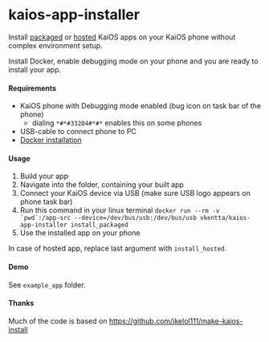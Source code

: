 # kaios-app-installer

Install [packaged](https://developer.kaiostech.com/getting-started/build-your-first-package-app) or [hosted](https://developer.kaiostech.com/getting-started/build-your-first-hosted-app) KaiOS apps on your KaiOS phone without complex environment setup.

Install Docker, enable debugging mode on your phone and you are ready to install your app.

#### Requirements

* KaiOS phone with Debugging mode enabled (bug icon on task bar of the phone)
    * dialing `*#*#33284#*#*` enables this on some phones
* USB-cable to connect phone to PC
* [Docker installation](https://docs.docker.com/install/)

#### Usage

1. Build your app
2. Navigate into the folder, containing your built app
3. Connect your KaiOS device via USB (make sure USB logo appears on phone task bar)
4. Run this command in your linux terminal ```docker run --rm -v `pwd`:/app-src --device=/dev/bus/usb:/dev/bus/usb vkentta/kaios-app-installer install_packaged```
5. Use the installed app on your phone

In case of hosted app, replace last argument with `install_hosted`.

#### Demo

See `example_app` folder.

#### Thanks

Much of the code is based on https://github.com/jkelol111/make-kaios-install
